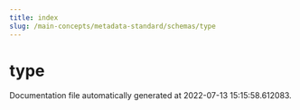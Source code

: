 ```yaml
---
title: index
slug: /main-concepts/metadata-standard/schemas/type
---
```


# type

Documentation file automatically generated at 2022-07-13 15:15:58.612083.

